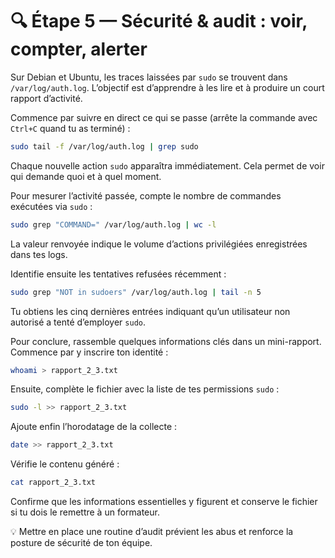 # 🔍 Étape 5 — Sécurité & audit : voir, compter, alerter

Sur Debian et Ubuntu, les traces laissées par `sudo` se trouvent dans `/var/log/auth.log`. L’objectif est d’apprendre à les lire et à produire un court rapport d’activité.

Commence par suivre en direct ce qui se passe (arrête la commande avec `Ctrl+C` quand tu as terminé) :
```bash
sudo tail -f /var/log/auth.log | grep sudo
```
Chaque nouvelle action `sudo` apparaîtra immédiatement. Cela permet de voir qui demande quoi et à quel moment.

Pour mesurer l’activité passée, compte le nombre de commandes exécutées via `sudo` :
```bash
sudo grep "COMMAND=" /var/log/auth.log | wc -l
```
La valeur renvoyée indique le volume d’actions privilégiées enregistrées dans tes logs.

Identifie ensuite les tentatives refusées récemment :
```bash
sudo grep "NOT in sudoers" /var/log/auth.log | tail -n 5
```
Tu obtiens les cinq dernières entrées indiquant qu’un utilisateur non autorisé a tenté d’employer `sudo`.

Pour conclure, rassemble quelques informations clés dans un mini-rapport. Commence par y inscrire ton identité :
```bash
whoami > rapport_2_3.txt
```
Ensuite, complète le fichier avec la liste de tes permissions `sudo` :
```bash
sudo -l >> rapport_2_3.txt
```
Ajoute enfin l’horodatage de la collecte :
```bash
date >> rapport_2_3.txt
```

Vérifie le contenu généré :
```bash
cat rapport_2_3.txt
```
Confirme que les informations essentielles y figurent et conserve le fichier si tu dois le remettre à un formateur.

💡 Mettre en place une routine d’audit prévient les abus et renforce la posture de sécurité de ton équipe.
